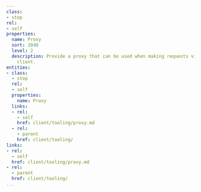 ```yaml
---
class:
- stop
rel:
- self
properties:
  name: Proxy
  sort: 2848
  level: 2
  description: Provide a proxy that can be used when making requests via the HTTP
    client.
entities:
- class:
  - stop
  rel:
  - self
  properties:
    name: Proxy
  links:
  - rel:
    - self
    href: client/tooling/proxy.md
  - rel:
    - parent
    href: client/tooling/
links:
- rel:
  - self
  href: client/tooling/proxy.md
- rel:
  - parent
  href: client/tooling/
...
```

